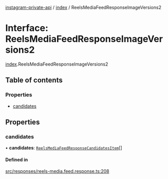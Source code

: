 [instagram-private-api](../../README.md) / [index](../../modules/index.md) / ReelsMediaFeedResponseImageVersions2

# Interface: ReelsMediaFeedResponseImageVersions2

[index](../../modules/index.md).ReelsMediaFeedResponseImageVersions2

## Table of contents

### Properties

- [candidates](ReelsMediaFeedResponseImageVersions2.md#candidates)

## Properties

### candidates

• **candidates**: [`ReelsMediaFeedResponseCandidatesItem`](ReelsMediaFeedResponseCandidatesItem.md)[]

#### Defined in

[src/responses/reels-media.feed.response.ts:208](https://github.com/Nerixyz/instagram-private-api/blob/0e0721c/src/responses/reels-media.feed.response.ts#L208)

